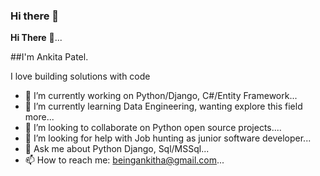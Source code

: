 ### Hi there 👋

<!--
**Beingankitha/Beingankitha** is a ✨ _special_ ✨ repository because its `README.md` (this file) appears on your GitHub profile.

Here are some ideas to get you started:-->

  **Hi There** 👋...
  
  ##I'm Ankita Patel.
  
  I love building solutions with code

- 🔭 I’m currently working on Python/Django, C#/Entity Framework...
- 🌱 I’m currently learning Data Engineering, wanting explore this field more...
- 👯 I’m looking to collaborate on Python open source projects....
- 🤔 I’m looking for help with Job hunting as junior software developer...
- 💬 Ask me about Python Django, Sql/MSSql...
- 📫 How to reach me: beingankitha@gmail.com...


